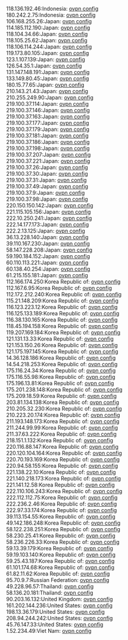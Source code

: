 118.136.192.46:Indonesia: [ovpn config](vpn/118_136_192_46.ovpn)  
180.242.2.75:Indonesia: [ovpn config](vpn/180_242_2_75.ovpn)  
106.168.255.26:Japan: [ovpn config](vpn/106_168_255_26.ovpn)  
114.185.112.190:Japan: [ovpn config](vpn/114_185_112_190.ovpn)  
118.104.34.66:Japan: [ovpn config](vpn/118_104_34_66.ovpn)  
118.105.25.62:Japan: [ovpn config](vpn/118_105_25_62.ovpn)  
118.106.114.244:Japan: [ovpn config](vpn/118_106_114_244.ovpn)  
119.173.80.105:Japan: [ovpn config](vpn/119_173_80_105.ovpn)  
123.1.107.139:Japan: [ovpn config](vpn/123_1_107_139.ovpn)  
126.54.35.1:Japan: [ovpn config](vpn/126_54_35_1.ovpn)  
131.147.148.191:Japan: [ovpn config](vpn/131_147_148_191.ovpn)  
133.149.80.45:Japan: [ovpn config](vpn/133_149_80_45.ovpn)  
180.15.77.65:Japan: [ovpn config](vpn/180_15_77_65.ovpn)  
210.143.21.43:Japan: [ovpn config](vpn/210_143_21_43.ovpn)  
210.255.249.90:Japan: [ovpn config](vpn/210_255_249_90.ovpn)  
219.100.37.114:Japan: [ovpn config](vpn/219_100_37_114.ovpn)  
219.100.37.146:Japan: [ovpn config](vpn/219_100_37_146.ovpn)  
219.100.37.163:Japan: [ovpn config](vpn/219_100_37_163.ovpn)  
219.100.37.177:Japan: [ovpn config](vpn/219_100_37_177.ovpn)  
219.100.37.179:Japan: [ovpn config](vpn/219_100_37_179.ovpn)  
219.100.37.181:Japan: [ovpn config](vpn/219_100_37_181.ovpn)  
219.100.37.186:Japan: [ovpn config](vpn/219_100_37_186.ovpn)  
219.100.37.198:Japan: [ovpn config](vpn/219_100_37_198.ovpn)  
219.100.37.207:Japan: [ovpn config](vpn/219_100_37_207.ovpn)  
219.100.37.221:Japan: [ovpn config](vpn/219_100_37_221.ovpn)  
219.100.37.26:Japan: [ovpn config](vpn/219_100_37_26.ovpn)  
219.100.37.30:Japan: [ovpn config](vpn/219_100_37_30.ovpn)  
219.100.37.31:Japan: [ovpn config](vpn/219_100_37_31.ovpn)  
219.100.37.49:Japan: [ovpn config](vpn/219_100_37_49.ovpn)  
219.100.37.9:Japan: [ovpn config](vpn/219_100_37_9.ovpn)  
219.100.37.98:Japan: [ovpn config](vpn/219_100_37_98.ovpn)  
220.150.150.142:Japan: [ovpn config](vpn/220_150_150_142.ovpn)  
221.115.105.156:Japan: [ovpn config](vpn/221_115_105_156.ovpn)  
222.10.250.241:Japan: [ovpn config](vpn/222_10_250_241.ovpn)  
222.14.177.173:Japan: [ovpn config](vpn/222_14_177_173.ovpn)  
222.2.13.125:Japan: [ovpn config](vpn/222_2_13_125.ovpn)  
36.13.228.140:Japan: [ovpn config](vpn/36_13_228_140.ovpn)  
39.110.167.230:Japan: [ovpn config](vpn/39_110_167_230.ovpn)  
58.147.228.208:Japan: [ovpn config](vpn/58_147_228_208.ovpn)  
59.190.184.152:Japan: [ovpn config](vpn/59_190_184_152.ovpn)  
60.110.113.221:Japan: [ovpn config](vpn/60_110_113_221.ovpn)  
60.138.40.254:Japan: [ovpn config](vpn/60_138_40_254.ovpn)  
61.215.155.181:Japan: [ovpn config](vpn/61_215_155_181.ovpn)  
112.166.174.250:Korea Republic of: [ovpn config](vpn/112_166_174_250.ovpn)  
112.167.6.95:Korea Republic of: [ovpn config](vpn/112_167_6_95.ovpn)  
112.172.212.240:Korea Republic of: [ovpn config](vpn/112_172_212_240.ovpn)  
115.21.148.209:Korea Republic of: [ovpn config](vpn/115_21_148_209.ovpn)  
116.123.223.12:Korea Republic of: [ovpn config](vpn/116_123_223_12.ovpn)  
116.125.133.189:Korea Republic of: [ovpn config](vpn/116_125_133_189.ovpn)  
116.38.130.165:Korea Republic of: [ovpn config](vpn/116_38_130_165.ovpn)  
118.45.194.158:Korea Republic of: [ovpn config](vpn/118_45_194_158.ovpn)  
119.207.169.184:Korea Republic of: [ovpn config](vpn/119_207_169_184.ovpn)  
121.131.13.33:Korea Republic of: [ovpn config](vpn/121_131_13_33.ovpn)  
121.153.150.26:Korea Republic of: [ovpn config](vpn/121_153_150_26.ovpn)  
121.175.197.145:Korea Republic of: [ovpn config](vpn/121_175_197_145.ovpn)  
14.36.128.186:Korea Republic of: [ovpn config](vpn/14_36_128_186.ovpn)  
14.54.218.253:Korea Republic of: [ovpn config](vpn/14_54_218_253.ovpn)  
175.116.24.34:Korea Republic of: [ovpn config](vpn/175_116_24_34.ovpn)  
175.116.55.98:Korea Republic of: [ovpn config](vpn/175_116_55_98.ovpn)  
175.196.13.81:Korea Republic of: [ovpn config](vpn/175_196_13_81.ovpn)  
175.201.238.148:Korea Republic of: [ovpn config](vpn/175_201_238_148.ovpn)  
175.209.18.59:Korea Republic of: [ovpn config](vpn/175_209_18_59.ovpn)  
203.81.134.138:Korea Republic of: [ovpn config](vpn/203_81_134_138.ovpn)  
210.205.32.230:Korea Republic of: [ovpn config](vpn/210_205_32_230.ovpn)  
210.223.20.174:Korea Republic of: [ovpn config](vpn/210_223_20_174.ovpn)  
211.193.148.173:Korea Republic of: [ovpn config](vpn/211_193_148_173.ovpn)  
211.244.99.99:Korea Republic of: [ovpn config](vpn/211_244_99_99.ovpn)  
211.37.63.222:Korea Republic of: [ovpn config](vpn/211_37_63_222.ovpn)  
218.151.1.132:Korea Republic of: [ovpn config](vpn/218_151_1_132.ovpn)  
220.116.88.147:Korea Republic of: [ovpn config](vpn/220_116_88_147.ovpn)  
220.120.104.164:Korea Republic of: [ovpn config](vpn/220_120_104_164.ovpn)  
220.70.193.169:Korea Republic of: [ovpn config](vpn/220_70_193_169.ovpn)  
220.94.58.155:Korea Republic of: [ovpn config](vpn/220_94_58_155.ovpn)  
221.138.22.10:Korea Republic of: [ovpn config](vpn/221_138_22_10.ovpn)  
221.140.218.173:Korea Republic of: [ovpn config](vpn/221_140_218_173.ovpn)  
221.141.12.58:Korea Republic of: [ovpn config](vpn/221_141_12_58.ovpn)  
222.110.106.243:Korea Republic of: [ovpn config](vpn/222_110_106_243.ovpn)  
222.112.112.75:Korea Republic of: [ovpn config](vpn/222_112_112_75.ovpn)  
222.236.2.46:Korea Republic of: [ovpn config](vpn/222_236_2_46.ovpn)  
222.97.33.174:Korea Republic of: [ovpn config](vpn/222_97_33_174.ovpn)  
39.113.154.55:Korea Republic of: [ovpn config](vpn/39_113_154_55.ovpn)  
49.142.186.248:Korea Republic of: [ovpn config](vpn/49_142_186_248.ovpn)  
58.122.238.251:Korea Republic of: [ovpn config](vpn/58_122_238_251.ovpn)  
58.230.25.41:Korea Republic of: [ovpn config](vpn/58_230_25_41.ovpn)  
58.236.226.33:Korea Republic of: [ovpn config](vpn/58_236_226_33.ovpn)  
59.13.39.179:Korea Republic of: [ovpn config](vpn/59_13_39_179.ovpn)  
59.19.103.140:Korea Republic of: [ovpn config](vpn/59_19_103_140.ovpn)  
59.25.43.187:Korea Republic of: [ovpn config](vpn/59_25_43_187.ovpn)  
61.101.174.68:Korea Republic of: [ovpn config](vpn/61_101_174_68.ovpn)  
61.82.11.62:Korea Republic of: [ovpn config](vpn/61_82_11_62.ovpn)  
95.70.9.7:Russian Federation: [ovpn config](vpn/95_70_9_7.ovpn)  
49.228.96.57:Thailand: [ovpn config](vpn/49_228_96_57.ovpn)  
58.136.20.181:Thailand: [ovpn config](vpn/58_136_20_181.ovpn)  
90.203.16.132:United Kingdom: [ovpn config](vpn/90_203_16_132.ovpn)  
161.202.144.236:United States: [ovpn config](vpn/161_202_144_236.ovpn)  
198.13.36.179:United States: [ovpn config](vpn/198_13_36_179.ovpn)  
208.94.244.242:United States: [ovpn config](vpn/208_94_244_242.ovpn)  
45.76.147.33:United States: [ovpn config](vpn/45_76_147_33.ovpn)  
1.52.234.49:Viet Nam: [ovpn config](vpn/1_52_234_49.ovpn)  
